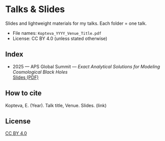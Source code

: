 # Talks & Slides

Slides and lightweight materials for my talks. Each folder = one talk.
- File names: `Kopteva_YYYY_Venue_Title.pdf`
- License: CC BY 4.0 (unless stated otherwise)

## Index
- 2025 — APS Global Summit — *Exact Analytical Solutions for Modeling Cosmological Black Holes*  
  [Slides (PDF)](./2025-APS-Global-Summit/Kopteva_2025_APS_Global_Summit.pdf)

## How to cite
Kopteva, E. (Year). Talk title, Venue. Slides. (link)

## License
[CC BY 4.0](https://creativecommons.org/licenses/by/4.0/)

